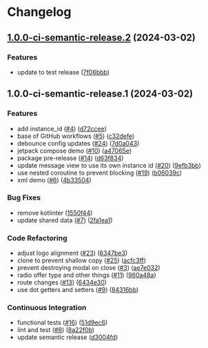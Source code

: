# Changelog

## [1.0.0-ci-semantic-release.2](https://github.com/paypal/paypal-messages-android/compare/1.0.0-ci-semantic-release.1...1.0.0-ci-semantic-release.2) (2024-03-02)


### Features

* update to test release ([7f06bbb](https://github.com/paypal/paypal-messages-android/commit/7f06bbbd669057114fed96edb9c3a5bd6e8977c2))

## 1.0.0-ci-semantic-release.1 (2024-03-02)


### Features

* add instance_id  ([#4](https://github.com/paypal/paypal-messages-android/issues/4)) ([d72ccee](https://github.com/paypal/paypal-messages-android/commit/d72cceef42158444167abca1b8f3d4cb58023c63))
* base of GitHub workflows ([#5](https://github.com/paypal/paypal-messages-android/issues/5)) ([c32defe](https://github.com/paypal/paypal-messages-android/commit/c32defe0f9b32700dc9cea836dc3cc0def835a1b))
* debounce config updates ([#24](https://github.com/paypal/paypal-messages-android/issues/24)) ([7d0a043](https://github.com/paypal/paypal-messages-android/commit/7d0a0431a16e490a98176c90dbd54797450aaad8))
* jetpack compose demo ([#10](https://github.com/paypal/paypal-messages-android/issues/10)) ([a47065e](https://github.com/paypal/paypal-messages-android/commit/a47065e5e3c8fa04838e2196e799fd42df1d7088))
* package pre-release ([#14](https://github.com/paypal/paypal-messages-android/issues/14)) ([d63f834](https://github.com/paypal/paypal-messages-android/commit/d63f834b025591141abb41b800c4ce32a600aeb3))
* update message view to use its own instance id ([#20](https://github.com/paypal/paypal-messages-android/issues/20)) ([9efb3bb](https://github.com/paypal/paypal-messages-android/commit/9efb3bbc1e743392f469fab078f65ffa90a59871))
* use nested coroutine to prevent blocking ([#19](https://github.com/paypal/paypal-messages-android/issues/19)) ([b06039c](https://github.com/paypal/paypal-messages-android/commit/b06039c3b9676e58cdc8853bb82a4e6513c9b168))
* xml demo ([#6](https://github.com/paypal/paypal-messages-android/issues/6)) ([4b33504](https://github.com/paypal/paypal-messages-android/commit/4b3350431678922af6cab9952f9f155b92275c78))


### Bug Fixes

* remove kotlinter ([1550f44](https://github.com/paypal/paypal-messages-android/commit/1550f44f72d9ba6fed95cb0c2fb8bf6b5794463e))
* update shared data ([#7](https://github.com/paypal/paypal-messages-android/issues/7)) ([2fa1ea1](https://github.com/paypal/paypal-messages-android/commit/2fa1ea1f89330a90298a1ec053c110cd65666fab))


### Code Refactoring

* adjust logo alignment ([#23](https://github.com/paypal/paypal-messages-android/issues/23)) ([6347be3](https://github.com/paypal/paypal-messages-android/commit/6347be342028d107db02956b6a6202c3cda68000))
* clone to prevent shallow copy ([#25](https://github.com/paypal/paypal-messages-android/issues/25)) ([acfc3ff](https://github.com/paypal/paypal-messages-android/commit/acfc3ffbd1d1177fc0221b09e70fd60f51cc898a))
* prevent destroying modal on close ([#3](https://github.com/paypal/paypal-messages-android/issues/3)) ([ae7e032](https://github.com/paypal/paypal-messages-android/commit/ae7e03235e8559898e9eb2c76e6bd5e487dc2caa))
* radio offer type and other things ([#11](https://github.com/paypal/paypal-messages-android/issues/11)) ([960a48a](https://github.com/paypal/paypal-messages-android/commit/960a48ab489ef62a4f5085baf6bee5a8e05893b1))
* route changes ([#13](https://github.com/paypal/paypal-messages-android/issues/13)) ([6434e30](https://github.com/paypal/paypal-messages-android/commit/6434e30fb198ffae1b14b0c5e039292f651bf559))
* use dot getters and setters ([#9](https://github.com/paypal/paypal-messages-android/issues/9)) ([84316bb](https://github.com/paypal/paypal-messages-android/commit/84316bb553ebdfc11c1d02e5d8c4e804c1806a0a))


### Continuous Integration

* functional tests ([#16](https://github.com/paypal/paypal-messages-android/issues/16)) ([51d9ec6](https://github.com/paypal/paypal-messages-android/commit/51d9ec63ad61c69164e360e5c769fbe61601bc41))
* lint and test ([#8](https://github.com/paypal/paypal-messages-android/issues/8)) ([8a22f0b](https://github.com/paypal/paypal-messages-android/commit/8a22f0b03efbab3e43dfb034dc87379985b67a19))
* update semantic release ([d3004fd](https://github.com/paypal/paypal-messages-android/commit/d3004fd11458ab598ae9f71d2d7351139530cf3d))
